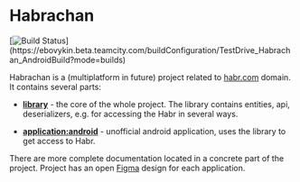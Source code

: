 # Habrachan

[![Build Status](http://ebovykin.beta.teamcity.com/app/rest/builds/buildType:(id:TestDrive_Habrachan_AndroidBuild)/statusIcon.svg)](https://ebovykin.beta.teamcity.com/buildConfiguration/TestDrive_Habrachan_AndroidBuild?mode=builds)

Habrachan is a (multiplatform in future) project related to [habr.com](https://habr.com) domain. It contains several parts: 

- **[library](library)** - the core of the whole project. The library contains entities, api, deserializers, e.g. for accessing the Habr in several ways.

  
- **[application:android](application/android)** - unofficial android application, uses the library to get access to Habr.


There are more complete documentation located in a concrete part of the project. 
Project has an open [Figma](https://www.figma.com/file/4UiTdPOp4XknPQ1dxPJXnR/Habrachan?node-id=9434%3A548) design for each application.
